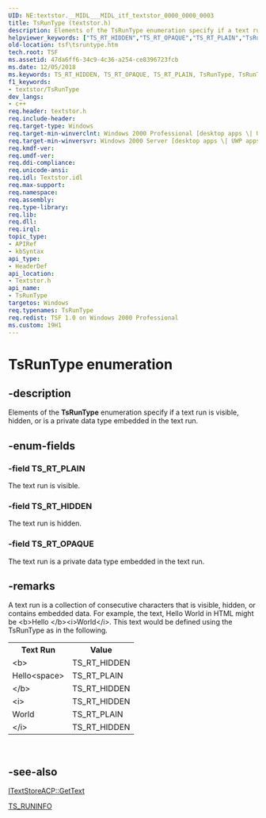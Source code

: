 ```yaml
---
UID: NE:textstor.__MIDL___MIDL_itf_textstor_0000_0000_0003
title: TsRunType (textstor.h)
description: Elements of the TsRunType enumeration specify if a text run is visible, hidden, or is a private data type embedded in the text run.helpviewer_keywords: ["TS_RT_HIDDEN","TS_RT_OPAQUE","TS_RT_PLAIN","TsRunType","TsRunType enumeration [Text Services Framework]","_tsf_tsruntype_ref","textstor/TS_RT_HIDDEN","textstor/TS_RT_OPAQUE","textstor/TS_RT_PLAIN","textstor/TsRunType","tsf.tsruntype"]
old-location: tsf\tsruntype.htm
tech.root: TSF
ms.assetid: 47da6ff6-34c9-4c36-a254-ce8396723fcb
ms.date: 12/05/2018
ms.keywords: TS_RT_HIDDEN, TS_RT_OPAQUE, TS_RT_PLAIN, TsRunType, TsRunType enumeration [Text Services Framework], _tsf_tsruntype_ref, textstor/TS_RT_HIDDEN, textstor/TS_RT_OPAQUE, textstor/TS_RT_PLAIN, textstor/TsRunType, tsf.tsruntype
f1_keywords:
- textstor/TsRunType
dev_langs:
- c++
req.header: textstor.h
req.include-header: 
req.target-type: Windows
req.target-min-winverclnt: Windows 2000 Professional [desktop apps \| UWP apps]
req.target-min-winversvr: Windows 2000 Server [desktop apps \| UWP apps]
req.kmdf-ver: 
req.umdf-ver: 
req.ddi-compliance: 
req.unicode-ansi: 
req.idl: Textstor.idl
req.max-support: 
req.namespace: 
req.assembly: 
req.type-library: 
req.lib: 
req.dll: 
req.irql: 
topic_type:
- APIRef
- kbSyntax
api_type:
- HeaderDef
api_location:
- Textstor.h
api_name:
- TsRunType
targetos: Windows
req.typenames: TsRunType
req.redist: TSF 1.0 on Windows 2000 Professional
ms.custom: 19H1
---
```


# TsRunType enumeration


## -description


Elements of the <b>TsRunType</b> enumeration specify if a text run is visible, hidden, or is a private data type embedded in the text run.


## -enum-fields




### -field TS_RT_PLAIN

The text run is visible.


### -field TS_RT_HIDDEN

The text run is hidden.


### -field TS_RT_OPAQUE

The text run is a private data type embedded in the text run.


## -remarks



A text run is a collection of consecutive characters that is visible, hidden, or contains embedded data. For example, the text, Hello World in HTML might be &lt;b&gt;Hello &lt;/b&gt;&lt;i&gt;World&lt;/i&gt;. This text would be defined using the TsRunType as in the following.

<table>
<tr>
<th>Text Run</th>
<th>Value</th>
</tr>
<tr>
<td>&lt;b&gt;</td>
<td>TS_RT_HIDDEN</td>
</tr>
<tr>
<td>Hello&lt;space&gt;</td>
<td>TS_RT_PLAIN</td>
</tr>
<tr>
<td>&lt;/b&gt;</td>
<td>TS_RT_HIDDEN</td>
</tr>
<tr>
<td>&lt;i&gt;</td>
<td>TS_RT_HIDDEN</td>
</tr>
<tr>
<td>World</td>
<td>TS_RT_PLAIN</td>
</tr>
<tr>
<td>&lt;/i&gt;</td>
<td>TS_RT_HIDDEN</td>
</tr>
</table>
 




## -see-also




<a href="https://docs.microsoft.com/windows/desktop/api/textstor/nf-textstor-itextstoreacp-gettext">ITextStoreACP::GetText</a>



<a href="https://docs.microsoft.com/windows/desktop/api/textstor/ns-textstor-ts_runinfo">TS_RUNINFO</a>
 

 

